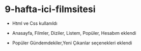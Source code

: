 ﻿# 9-hafta-ici-filmsitesi

- Html ve Css kullanıldı

- Anasayfa, Filmler, Diziler, Listem, Popüler, Hesabım eklendi

- Popüler Gündemdekiler,Yeni Çıkanlar seçenekleri eklendi
